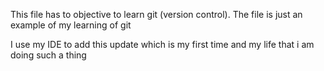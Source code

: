 This file has to objective to learn git (version control). 
The file is just an example of my learning of git

I use my IDE to add this update which is my first time and my  life that i am doing such a thing